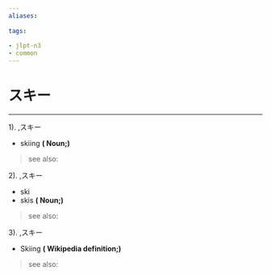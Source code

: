 ```yaml
---
aliases:
    
tags:
    
- jlpt-n3
- common
---
```


# スキー
---
1).
,スキー

- skiing
**( Noun;)**
> see also: 
            
2).
,スキー

- ski
- skis
**( Noun;)**
> see also: 
            
3).
,スキー

- Skiing
**( Wikipedia definition;)**
> see also: 
            